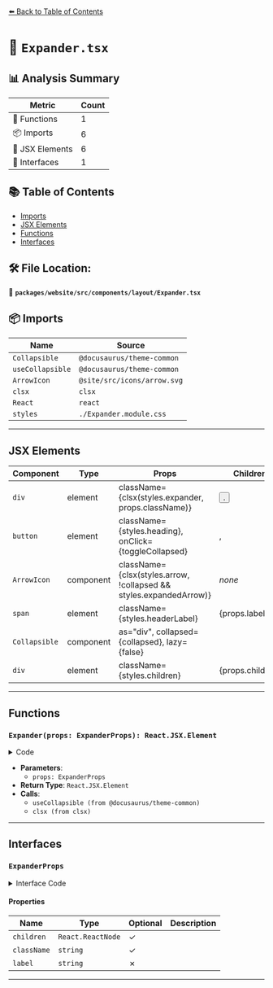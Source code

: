 [⬅️ Back to Table of Contents](../../../../../index.md)

# 📄 `Expander.tsx`

## 📊 Analysis Summary

| Metric | Count |
|--------|-------|
| 🔧 Functions | 1 |
| 📦 Imports | 6 |
| 💠 JSX Elements | 6 |
| 📐 Interfaces | 1 |

## 📚 Table of Contents

- [Imports](#imports)
- [JSX Elements](#jsx-elements)
- [Functions](#functions)
- [Interfaces](#interfaces)

## 🛠️ File Location:
📂 **`packages/website/src/components/layout/Expander.tsx`**

## 📦 Imports

| Name | Source |
|------|--------|
| `Collapsible` | `@docusaurus/theme-common` |
| `useCollapsible` | `@docusaurus/theme-common` |
| `ArrowIcon` | `@site/src/icons/arrow.svg` |
| `clsx` | `clsx` |
| `React` | `react` |
| `styles` | `./Expander.module.css` |


---

## JSX Elements

| Component | Type | Props | Children |
|-----------|------|-------|----------|
| `div` | element | className={clsx(styles.expander, props.className)} | <button>, <Collapsible> |
| `button` | element | className={styles.heading}, onClick={toggleCollapsed} | <ArrowIcon>, <span> |
| `ArrowIcon` | component | className={clsx(styles.arrow, !collapsed && styles.expandedArrow)} | *none* |
| `span` | element | className={styles.headerLabel} | {props.label} |
| `Collapsible` | component | as="div", collapsed={collapsed}, lazy={false} | <div> |
| `div` | element | className={styles.children} | {props.children} |


---

## Functions

### `Expander(props: ExpanderProps): React.JSX.Element`

<details><summary>Code</summary>

```ts
function Expander(props: ExpanderProps): React.JSX.Element {
  const { collapsed, toggleCollapsed } = useCollapsible({
    initialState: false,
  });

  return (
    <div className={clsx(styles.expander, props.className)}>
      <button className={styles.heading} onClick={toggleCollapsed}>
        <ArrowIcon
          className={clsx(styles.arrow, !collapsed && styles.expandedArrow)}
        />
        <span className={styles.headerLabel}>{props.label}</span>
      </button>
      <Collapsible as="div" collapsed={collapsed} lazy={false}>
        <div className={styles.children}>{props.children}</div>
      </Collapsible>
    </div>
  );
}
```
</details>

- **Parameters**:
  - `props: ExpanderProps`
- **Return Type**: `React.JSX.Element`
- **Calls**:
  - `useCollapsible (from @docusaurus/theme-common)`
  - `clsx (from clsx)`

---

## Interfaces

### `ExpanderProps`

<details><summary>Interface Code</summary>

```ts
export interface ExpanderProps {
  readonly children?: React.ReactNode;
  readonly className?: string;
  readonly label: string;
}
```
</details>

#### Properties

| Name | Type | Optional | Description |
|------|------|----------|-------------|
| `children` | `React.ReactNode` | ✓ |  |
| `className` | `string` | ✓ |  |
| `label` | `string` | ✗ |  |


---